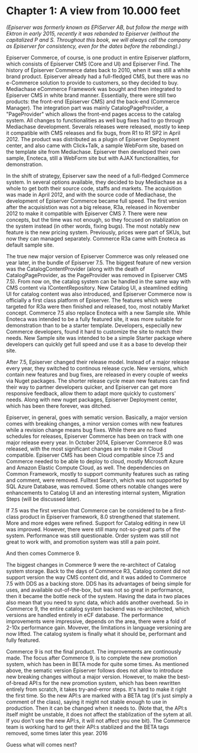 # Chapter 1: A view from 10.000 feet

*(Episerver was formerly known as EPiServer AB, but follow the merge with Ektron in early 2015, recently it was rebanded to Episerver (without 
the capitalized P and S. Throughout this book, we will always call the company as Episerver for consistency, even for the dates before the rebanding).)*

Episerver Commerce, of course, is one product in entire Episerver platform, which consists of Episerver CMS (Core and UI) and Episerver Find.
The history of Episerver Commerce dates back to 2010, when it was still a white brand product. Episerver already had a full-fledged CMS, but there was no 
e-Commerce solution to provide to customers, so they decided to buy. Mediachase eCommerce Framework was bought and then integrated to Episerver CMS in 
white brand manner. Essentially, there were still two products: the front-end (Episerver CMS) and the back-end (Commerce Manager). The integration part 
was mainly CatalogPageProvider, a "PageProvider" which allows the front-end pages access to the catalog system. All changes to functionalities as well
bug fixes had to go through Mediachase development. Severals releases were released, mostly to keep it compatible with CMS releases and fix bugs, from R1 to R1 SP2 in April 2012. The product was distributed as a plugin of Episerver Deployment center, and also came with Click+Talk, a sample WebForm site, based on the template site from Mediachase. Episerver then developed their own sample, Enoteca, still a WebForm site but with AJAX functionalities, for demonstration.

In the shift of strategy, Episerver saw the need of a full-fledged Commerce system. In several options available, they decided to buy Mediachase as a whole
to get both their source code, staffs and markets. The acquisition was made in April 2012, and with the source code of Mediachase, the development of 
Episerver Commerce became full speed. The first version after the acquisistion was not a big release, R3a, released in November 2012 to make it 
compatible with Episerver CMS 7. There were new concepts, but the time was not enough, so they focused on stablization on the system instead (in other words, fixing bugs). The most notably new feature is the new pricing system. Previously, prices were part of SKUs, but now they can managed separately. Commerce R3a came with Enoteca as default sample site.

The true new major version of Episerver Commerce was only released one year later, in the bundle of Episerver 7.5. The biggest feature of new version was
the CatalogContentProvider (along with the death of CatalogPageProvider, as the PageProvider was removed in Episerver CMS 7.5). From now on, the catalog 
system can be handled in the same way with CMS content via IContentRepository. New Catalog UI, a steamlined editing UI for catalog content was also introduced, and Episerver Commerce now is officially
a first class platform of Episerver. The features which were targeted for R3a were then finished and released, too, most notably Market concept. Commerce 7.5 also replace Enoteca with a new Sample site. While Enoteca was intended to be a fully featured site, it was more suitable for demonstration than to be a starter template. Developers, especially new Commerce developers, found it hard to customize the site to match their needs. New Sample site was intended to be a simple Starter package where developers can quickly get full speed and use it as a base to develop their site.

After 7.5, Episerver changed their release model. Instead of a major release every year, they switched to continous release cycle. New versions, which contain new features
and bug fixes, are released in every couple of weeks via Nuget packages. The shorter release cycle mean new features can find their way to partner developers quicker, and Episerver can get more responsive feedback, allow them to adapt more quickly to customers' needs. Along with new nuget packages, Episerver Deployment center, which has been there forever, was ditched.

Episerver, in general, goes with sematic version. Basically, a major version comes with breaking changes, a minor version comes with new features while a revision change means bug fixes. While there are no fixed schedules for releases, Episerver Commerce has been on track with one major release every year. In October 2014, Episerver Commerce 8.0 was released, with the most significant changes are to make it Cloud compatible. Episerver CMS has been Cloud compatible since 7.5 and Commerce needed to be able to deploy to cloud, mostly Microsoft Azure and Amazon Elastic Compute Cloud, as well. The dependencies on Common Framework, mostly to support community features such as rating and comment, were removed. Fulltext Search, which was not supported by SQL Azure Database, was removed. Some others notable changes were enhancements to Catalog UI and an interesting internal system, Migration Steps (will be discussed later).

If 7.5 was the first version that Commerce can be considered to be a first-class product in Episerver framework, 8.0 strengthened that statement. More and more edges were refined. Support for Catalog editing in new UI was improved. However, there were still many not-so-great parts of the system. Performance was still questionable. Order system was still not great to work with, and promotion system was still a pain point.

And then comes Commerce 9.

The biggest changes in Commerce 9 were the re-architect of Catalog system storage. Back to the days of Commerce R3, Catalog content did not support version the way CMS content did, and it was added to Commerce 7.5 with DDS as a backing store. DDS has its advantages of being simple for uses, and available out-of-the-box, but was not so great in performance, then it became the bottle neck of the system. Having the data in two places also mean that you need to sync data, which adds another overhead. So in Commerce 9, the entire catalog system backend was re-architected, which versions are handled entirely in eCF database. The performance improvements were impressive, depends on the area, there were a fold of 2-10x performance gain. Movever, the limitations in language versioning are now lifted. The catalog system is finally what it should be, performant and fully featured.

Commerce 9 is not the final product. The improvements are continously made. The focus after Commerce 9, is to complete the new promotion system, which has been in BETA mode for quite some times. As mentioned above, the sematic version Episerver follows does not allow to introduce new breaking changes without a major version. However, to make the best-of-bread API:s for the new promotion system, which has been rewritten entirely from scratch, it takes try-and-error steps. It's hard to make it right the first time. So the new API:s are marked with a BETA tag (it's just simply a comment of the class), saying it might not stable enough to use in production. Then it can be changed when it needs to. (Note that, the API:s itself might be unstable, it does not affect the stablization of the sytem at all. If you don't use the new API:s, it will not affect you one bit). The Commerce team is working hard to get their API:s stablized and the BETA tags removed, some times later this year. 2016

Guess what will comes next?



